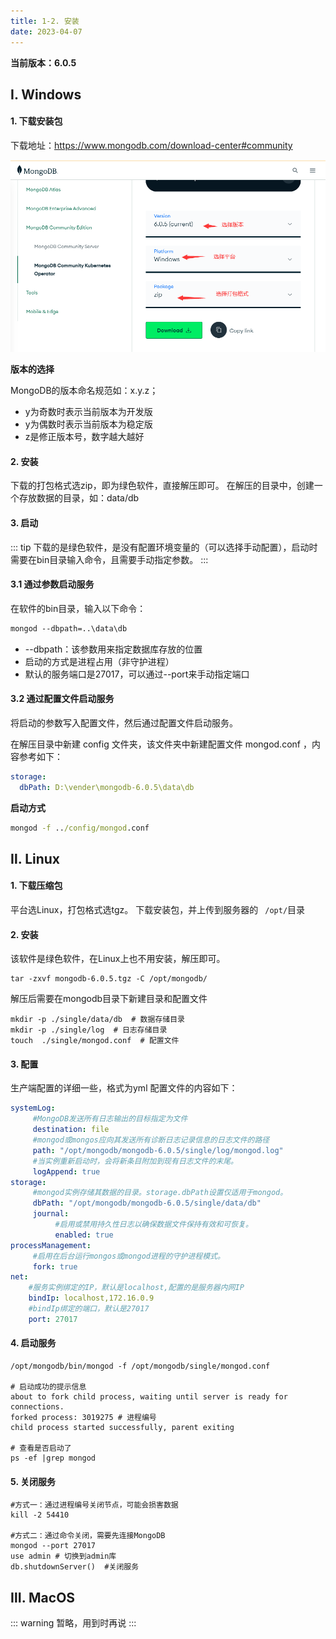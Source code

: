 ```yaml
---
title: 1-2. 安装
date: 2023-04-07
---
```

**当前版本：6.0.5**

## Ⅰ. Windows

#### 1.  下载安装包

下载地址：https://www.mongodb.com/download-center#community

![1-2-1](/img/sql/mongodb/1-2-1.png)

**版本的选择**

MongoDB的版本命名规范如：x.y.z；

- y为奇数时表示当前版本为开发版
- y为偶数时表示当前版本为稳定版
- z是修正版本号，数字越大越好

#### 2. 安装

下载的打包格式选zip，即为绿色软件，直接解压即可。
在解压的目录中，创建一个存放数据的目录，如：data/db

#### 3. 启动

::: tip
下载的是绿色软件，是没有配置环境变量的（可以选择手动配置），启动时需要在bin目录输入命令，且需要手动指定参数。
:::

#### 3.1 通过参数启动服务

在软件的bin目录，输入以下命令：

```cmd
mongod --dbpath=..\data\db
```

- --dbpath：该参数用来指定数据库存放的位置
- 启动的方式是进程占用（非守护进程）
- 默认的服务端口是27017，可以通过--port来手动指定端口

#### 3.2 通过配置文件启动服务

将启动的参数写入配置文件，然后通过配置文件启动服务。

在解压目录中新建 config 文件夹，该文件夹中新建配置文件 mongod.conf ，内容参考如下：

```yaml
storage:
  dbPath: D:\vender\mongodb-6.0.5\data\db
```

**启动方式**

```cmd
mongod -f ../config/mongod.conf
```

## Ⅱ. Linux

#### 1. 下载压缩包

平台选Linux，打包格式选tgz。
下载安装包，并上传到服务器的 ` /opt/`目录

#### 2. 安装

该软件是绿色软件，在Linux上也不用安装，解压即可。

```shell
tar -zxvf mongodb-6.0.5.tgz -C /opt/mongodb/
```

解压后需要在mongodb目录下新建目录和配置文件

```shell
mkdir -p ./single/data/db  # 数据存储目录
mkdir -p ./single/log  # 日志存储目录
touch  ./single/mongod.conf  # 配置文件
```

#### 3. 配置

生产端配置的详细一些，格式为yml
配置文件的内容如下：

```yml
systemLog:
     #MongoDB发送所有日志输出的目标指定为文件
     destination: file
     #mongod或mongos应向其发送所有诊断日志记录信息的日志文件的路径
     path: "/opt/mongodb/mongodb-6.0.5/single/log/mongod.log"
     #当实例重新启动时，会将新条目附加到现有日志文件的末尾。
     logAppend: true
storage:
     #mongod实例存储其数据的目录。storage.dbPath设置仅适用于mongod。
     dbPath: "/opt/mongodb/mongodb-6.0.5/single/data/db"
     journal:
          #启用或禁用持久性日志以确保数据文件保持有效和可恢复。
          enabled: true
processManagement:
     #启用在后台运行mongos或mongod进程的守护进程模式。
     fork: true
net:
    #服务实例绑定的IP，默认是localhost,配置的是服务器内网IP
    bindIp: localhost,172.16.0.9
    #bindIp绑定的端口，默认是27017
    port: 27017

```

#### 4. 启动服务

```shell
/opt/mongodb/bin/mongod -f /opt/mongodb/single/mongod.conf

# 启动成功的提示信息
about to fork child process, waiting until server is ready for connections.
forked process: 3019275 # 进程编号
child process started successfully, parent exiting

# 查看是否启动了
ps -ef |grep mongod
```

#### 5. 关闭服务

```shell
#方式一：通过进程编号关闭节点，可能会损害数据
kill -2 54410

#方式二：通过命令关闭，需要先连接MongoDB
mongod --port 27017
use admin # 切换到admin库
db.shutdownServer()  #关闭服务
```

## Ⅲ. MacOS

::: warning
暂略，用到时再说
:::

